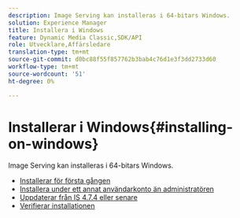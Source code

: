 ```yaml
---
description: Image Serving kan installeras i 64-bitars Windows.
solution: Experience Manager
title: Installera i Windows
feature: Dynamic Media Classic,SDK/API
role: Utvecklare,Affärsledare
translation-type: tm+mt
source-git-commit: d0bc88f55f857762b3bab4c76d1e3f3dd2733d60
workflow-type: tm+mt
source-wordcount: '51'
ht-degree: 0%

---
```



# Installerar i Windows{#installing-on-windows}

Image Serving kan installeras i 64-bitars Windows.

* [Installerar för första gången](t-first-time-installation-win.md)
* [Installera under ett annat användarkonto än administratören](t-diff-account-win.md)
* [Uppdaterar från IS 4.7.4 eller senare](t-update-win.md)
* [Verifierar installationen](t-verify-win.md)
